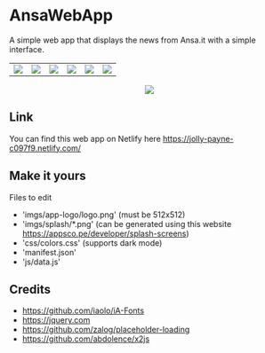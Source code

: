# AnsaWebApp

A simple web app that displays the news from Ansa.it with a simple interface.

<table>
<td>
  <img src="https://imgur.com/1lzFNHD.png">
</td>
<td>
  <img src="https://imgur.com/s6MRoZE.png">
</td>
<td>
  <img src="https://imgur.com/nfFc11u.png">
</td>
<td>
  <img src="https://imgur.com/uWpaLRZ.png">
</td>
<td>
  <img src="https://imgur.com/1UGdfJ5.png">
</td>
<td>
  <img src="https://imgur.com/pZtOtNF.png">
</td>
</table>

<p align="center">
  <img src="https://media.giphy.com/media/H4bg4SvgDYkmm0D0ZA/giphy.gif">
</p>

## Link
You can find this web app on Netlify here
https://jolly-payne-c097f9.netlify.com/

## Make it yours
Files to edit
  - 'imgs/app-logo/logo.png' (must be 512x512)
  - 'imgs/splash/*.png' (can be generated using this website https://appsco.pe/developer/splash-screens)
  - 'css/colors.css' (supports dark mode)
  - 'manifest.json'
  - 'js/data.js'

## Credits
 - https://github.com/iaolo/iA-Fonts
 - https://jquery.com
 - https://github.com/zalog/placeholder-loading
 - https://github.com/abdolence/x2js
